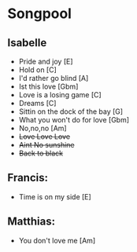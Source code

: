 # Songpool

## Isabelle
* Pride and joy [E]
* Hold on [C]
* I'd rather go blind [A]
* Ist this love [Gbm]
* Love is a losing game [C]
* Dreams [C]
* Sittin on the dock of the bay [G]
* What you won't do for love [Gbm]
* No,no,no [Am]
* ~~Love Love Love~~
* ~~Aint No sunshine~~
* ~~Back to black~~

## Francis:
* Time is on my side [E]

## Matthias:
* You don't love me [Am]
